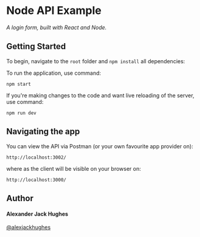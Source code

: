 # Node API Example

_A login form, built with React and Node._

## Getting Started

To begin, navigate to the `root` folder and `npm install` all dependencies:

To run the application, use command:

```
npm start
```

If you're making changes to the code and want live reloading of the server, use command:

```
npm run dev
```

## Navigating the app

You can view the API via Postman (or your own favourite app provider on):

```
http://localhost:3002/
```

where as the client will be visible on your browser on:

```
http://localhost:3000/
```

## Author

#### **Alexander Jack Hughes**

[@alexjackhughes](https://twitter.com/alexjackhughes "Twitter")
